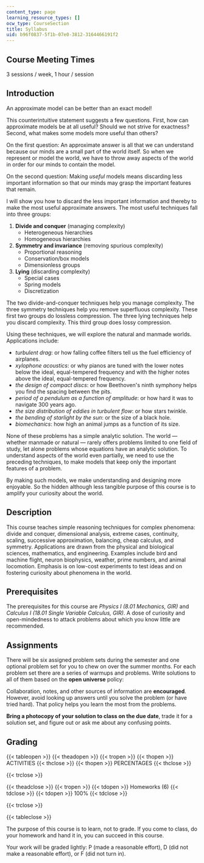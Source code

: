 ```yaml
---
content_type: page
learning_resource_types: []
ocw_type: CourseSection
title: Syllabus
uid: b96f0837-5f1b-07e0-3812-3164466191f2
---
```


Course Meeting Times
--------------------

3 sessions / week, 1 hour / session

Introduction
------------

An approximate model can be better than an exact model!

This counterintuitive statement suggests a few questions. First, how can approximate models be at all useful? Should we not strive for exactness? Second, what makes some models more useful than others?

On the first question: An approximate answer is all that we can understand because our minds are a small part of the world itself. So when we represent or model the world, we have to throw away aspects of the world in order for our minds to contain the model.

On the second question: Making _useful_ models means discarding less important information so that our minds may grasp the important features that remain.

I will show you how to discard the less important information and thereby to make the most useful approximate answers. The most useful techniques fall into three groups:

1.  **Divide and conquer** (managing complexity)
    *   Heterogeneous hierarchies
    *   Homogeneous hierarchies
2.  **Symmetry and invariance** (removing spurious complexity)
    *   Proportional reasoning
    *   Conservation/box models
    *   Dimensionless groups
3.  **Lying** (discarding complexity)
    *   Special cases
    *   Spring models
    *   Discretization

The two divide-and-conquer techniques help you manage complexity. The three symmetry techniques help you remove superfluous complexity. These first two groups do lossless compression. The three lying techniques help you discard complexity. This third group does lossy compression.

Using these techniques, we will explore the natural and manmade worlds. Applications include:

*   _turbulent drag_: or how falling coffee filters tell us the fuel efficiency of airplanes.
*   _xylophone acoustics_: or why pianos are tuned with the lower notes below the ideal, equal-tempered frequency and with the higher notes above the ideal, equal-tempered frequency.
*   _the design of compact discs_: or how Beethoven's ninth symphony helps you find the spacing between the pits.
*   _period of a pendulum as a function of amplitude_: or how hard it was to navigate 300 years ago.
*   _the size distribution of eddies in turbulent flow_: or how stars twinkle.
*   _the bending of starlight by the sun_: or the size of a black hole.
*   _biomechanics_: how high an animal jumps as a function of its size.

None of these problems has a simple analytic solution. The world — whether manmade or natural — rarely offers problems limited to one field of study, let alone problems whose equations have an analytic solution. To understand aspects of the world even partially, we need to use the preceding techniques, to make models that keep only the important features of a problem.

By making such models, we make understanding and designing more enjoyable. So the hidden although less tangible purpose of this course is to amplify your curiosity about the world.

Description
-----------

This course teaches simple reasoning techniques for complex phenomena: divide and conquer, dimensional analysis, extreme cases, continuity, scaling, successive approximation, balancing, cheap calculus, and symmetry. Applications are drawn from the physical and biological sciences, mathematics, and engineering. Examples include bird and machine flight, neuron biophysics, weather, prime numbers, and animal locomotion. Emphasis is on low-cost experiments to test ideas and on fostering curiosity about phenomena in the world.

Prerequisites
-------------

The prerequisites for this course are _Physics I (8.01 Mechanics, GIR)_ and _Calculus I (18.01 Single Variable Calculus, GIR)_. A dose of curiosity and open-mindedness to attack problems about which you know little are recommended.

Assignments
-----------

There will be six assigned problem sets during the semester and one optional problem set for you to chew on over the summer months. For each problem set there are a series of warmups and problems. Write solutions to all of them based on the **open universe** policy:

Collaboration, notes, and other sources of information are **encouraged**. However, avoid looking up answers until you solve the problem (or have tried hard). That policy helps you learn the most from the problems.

**Bring a photocopy of your solution to class on the due date**, trade it for a solution set, and figure out or ask me about any confusing points.

Grading
-------

{{< tableopen >}}
{{< theadopen >}}
{{< tropen >}}
{{< thopen >}}
ACTIVITIES
{{< thclose >}}
{{< thopen >}}
PERCENTAGES
{{< thclose >}}

{{< trclose >}}

{{< theadclose >}}
{{< tropen >}}
{{< tdopen >}}
Homeworks (6)
{{< tdclose >}}
{{< tdopen >}}
100%
{{< tdclose >}}

{{< trclose >}}

{{< tableclose >}}

The purpose of this course is to learn, not to grade. If you come to class, do your homework and hand it in, you can succeed in this course.

Your work will be graded lightly: P (made a reasonable effort), D (did not make a reasonable effort), or F (did not turn in).
